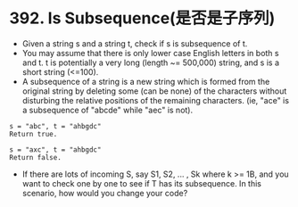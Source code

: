 # 392. Is Subsequence(是否是子序列)
* Given a string s and a string t, check if s is subsequence of t.
* You may assume that there is only lower case English letters in both s and t. t is potentially a very long (length ~= 500,000) string, and s is a short string (<=100).
* A subsequence of a string is a new string which is formed from the original string by deleting some (can be none) of the characters without disturbing the relative positions of the remaining characters. (ie, "ace" is a subsequence of "abcde" while "aec" is not).
```text
s = "abc", t = "ahbgdc"
Return true.

s = "axc", t = "ahbgdc"
Return false.
```
* If there are lots of incoming S, say S1, S2, ... , Sk where k >= 1B, and you want to check one by one to see if T has its subsequence. In this scenario, how would you change your code?